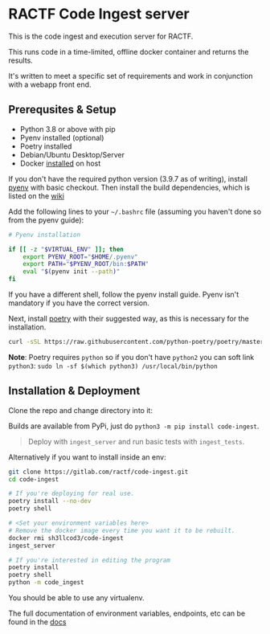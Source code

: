 # RACTF Code Ingest server

This is the code ingest and execution server for RACTF.

This runs code in a time-limited, offline docker container and returns the results.

It's written to meet a specific set of requirements and work in conjunction with a webapp front end.

## Prerequsites & Setup

- Python 3.8 or above with pip
- Pyenv installed (optional)
- Poetry installed
- Debian/Ubuntu Desktop/Server
- Docker [installed](https://www.digitalocean.com/community/tutorials/how-to-install-and-use-docker-on-ubuntu-20-04) on host

If you don't have the required python version (3.9.7 as of writing), install [pyenv](https://github.com/pyenv/pyenv#basic-github-checkout) with basic checkout.
Then install the build dependencies, which is listed on the [wiki](https://github.com/pyenv/pyenv/wiki)

Add the following lines to your `~/.bashrc` file (assuming you haven't done so from the pyenv guide):

```bash
# Pyenv installation

if [[ -z "$VIRTUAL_ENV" ]]; then
    export PYENV_ROOT="$HOME/.pyenv"
    export PATH="$PYENV_ROOT/bin:$PATH"
    eval "$(pyenv init --path)"
fi
```

If you have a different shell, follow the pyenv install guide. Pyenv isn't mandatory if you have the correct version.

Next, install [poetry](https://python-poetry.org/docs/) with their suggested way, as this is necessary for the installation.

```bash
curl -sSL https://raw.githubusercontent.com/python-poetry/poetry/master/get-poetry.py | python
```
**Note**: Poetry requires `python` so if you don't have `python2` you can soft link `python3`: `sudo ln -sf $(which python3) /usr/local/bin/python`

## Installation & Deployment

Clone the repo and change directory into it:

Builds are available from PyPi, just do `python3 -m pip install code-ingest`.

> Deploy with `ingest_server` and run basic tests with `ingest_tests`.

Alternatively if you want to install inside an env:

```bash
git clone https://gitlab.com/ractf/code-ingest.git
cd code-ingest

# If you're deploying for real use.
poetry install --no-dev
poetry shell

# <Set your environment variables here>
# Remove the docker image every time you want it to be rebuilt.
docker rmi sh3llcod3/code-ingest
ingest_server

# If you're interested in editing the program
poetry install
poetry shell
python -m code_ingest
```

You should be able to use any virtualenv.

The full documentation of environment variables, endpoints, etc can be found in the [docs](docs/ingest.rst)

